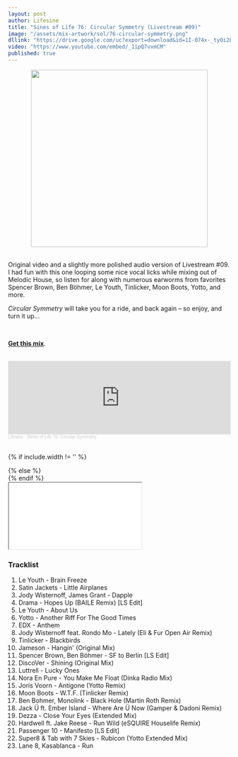 ```yaml
---
layout: post
author: Lifesine
title: "Sines of Life 76: Circular Symmetry (Livestream #09)"
image: "/assets/mix-artwork/sol/76-circular-symmetry.png"
dllink: "https://drive.google.com/uc?export=download&id=1I-074x-_tyOi2EcTfYHale3vMYh0JpUo"
video: "https://www.youtube.com/embed/_1ipQ7vxmCM"
published: true
---
```


<div style="text-align:center"><img src="{{ page.image }}" width="400px" height="auto" /></div>
<br>

Original video and a slightly more polished audio version of Livestream #09. I had fun with this one looping some nice vocal licks while mixing out of Melodic House, so listen for along with numerous earworms from favorites Spencer Brown, Ben Böhmer, Le Youth, Tinlicker, Moon Boots, Yotto, and more.

_Circular Symmetry_ will take you for a ride, and back again – so enjoy, and turn it up...

<br>

<a href=" {{ page.dllink }} " target="_blank">**Get this mix**</a>.

<br>

<iframe width="100%" height="166" scrolling="no" frameborder="no" allow="autoplay" src="https://w.soundcloud.com/player/?url=https%3A//api.soundcloud.com/tracks/880867387%3Fsecret_token%3Ds-jWQAHU7HJzi&color=%23f269e6&auto_play=false&hide_related=false&show_comments=true&show_user=true&show_reposts=false&show_teaser=true"></iframe><div style="font-size: 10px; color: #cccccc;line-break: anywhere;word-break: normal;overflow: hidden;white-space: nowrap;text-overflow: ellipsis; font-family: Interstate,Lucida Grande,Lucida Sans Unicode,Lucida Sans,Garuda,Verdana,Tahoma,sans-serif;font-weight: 100;"><a href="https://soundcloud.com/lifesine" title="Lifesine" target="_blank" style="color: #cccccc; text-decoration: none;">Lifesine</a> · <a href="https://soundcloud.com/lifesine/sines-of-life-76/s-jWQAHU7HJzi" title="Sines of Life 76: Circular Symmetry" target="_blank" style="color: #cccccc; text-decoration: none;">Sines of Life 76: Circular Symmetry</a></div>

<br>

<!-- YouTube embed -->
{% if include.width != '' %}
  <div style="width: {{include.width}}; margin:0 auto;">
{% else %}
  <div>
{% endif %}
  <div class="ytcontainer">
    <iframe class="yt" allowfullscreen src="{{ page.video }}"></iframe>
  </div>
</div>

### Tracklist

01. Le Youth - Brain Freeze
02. Satin Jackets - Little Airplanes
03. Jody Wisternoff, James Grant - Dapple
04. Drama - Hopes Up (BAILE Remix) [LS Edit]
05. Le Youth - About Us
06. Yotto - Another Riff For The Good Times
07. EDX - Anthem
08. Jody Wisternoff feat. Rondo Mo - Lately (Eli & Fur Open Air Remix)
09. Tinlicker - Blackbirds
10. Jameson - Hangin' (Original Mix)
11. Spencer Brown, Ben Böhmer - SF to Berlin [LS Edit]
12. DiscoVer - Shining (Original Mix)
13. Luttrell - Lucky Ones
14. Nora En Pure - You Make Me Float (Dinka Radio Mix)
15. Joris Voorn - Antigone (Yotto Remix)
16. Moon Boots - W.T.F. (Tinlicker Remix)
17. Ben Bohmer, Monolink - Black Hole (Martin Roth Remix)
18. Jack Ü ft. Ember Island - Where Are Ü Now (Gamper & Dadoni Remix)
19. Dezza - Close Your Eyes (Extended Mix)
20. Hardwell ft. Jake Reese - Run Wild (eSQUIRE Houselife Remix)
21. Passenger 10 - Manifesto [LS Edit]
22. Super8 & Tab with 7 Skies - Rubicon (Yotto Extended Mix)
23. Lane 8, Kasablanca - Run


<br>
